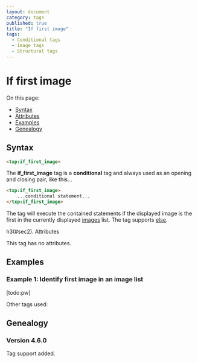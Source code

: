 ```yaml
---
layout: document
category: tags
published: true
title: "If first image"
tags:
  - Conditional tags
  - Image tags
  - Structural tags
---
```


# If first image

On this page:

* [Syntax](#user-content-syntax)
* [Attributes](#user-content-attributes)
* [Examples](#user-content-examples)
* [Genealogy](#user-content-genealogy)

## Syntax

```html
<txp:if_first_image>
```

The **if_first_image** tag is a __conditional__ tag and always used as an opening and closing pair, like this...

```html
<txp:if_first_image>
    ...conditional statement...
</txp:if_first_image>
```

The tag will execute the contained statements if the displayed image is the first in the currently displayed [images](images) list. The tag supports [else](else).

h3(#sec2). Attributes

This tag has no attributes.

## Examples

### Example 1: Identify first image in an image list

[todo:pw]

Other tags used:

## Genealogy

### Version 4.6.0

Tag support added.
